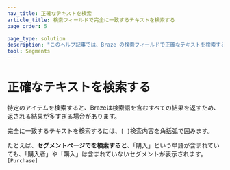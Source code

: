```yaml
---
nav_title: 正確なテキストを検索
article_title: 検索フィールドで完全に一致するテキストを検索する
page_order: 5

page_type: solution
description: "このヘルプ記事では、Braze の検索フィールドで正確なテキストを検索する方法について説明します。"
tool: Segments
---
```


# 正確なテキストを検索する

特定のアイテムを検索すると、Brazeは検索語を含むすべての結果を返すため、返される結果が多すぎる場合があります。

完全に一致するテキストを検索するには、`[ ]`検索内容を角括弧で囲みます。

たとえば、**セグメントページでを検索すると**、「購入」という単語が含まれていても、「購入者」や「購入」は含まれていないセグメントが表示されます。`[Purchase]`